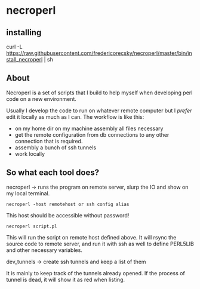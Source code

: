# necroperl 

## installing

curl -L https://raw.githubusercontent.com/fredericorecsky/necroperl/master/bin/install_necroperl | sh

## About

Necroperl is a set of scripts that I build to help myself when
developing perl code on a new environment. 

Usually I develop  the code to run on whatever remote computer
but I *prefer* edit it locally as much as I can. The workflow is
like this:

* on my home dir on my machine assembly all files necessary
* get the remote configuration from db connections to any other
connection that is required.
* assembly a bunch of ssh tunnels
* work locally

## So what each tool does?

necroperl ->  runs the program on remote server, slurp the IO and 
show on my local terminal.

```
necroperl -host remotehost or ssh config alias
```

This host should be accessible without password!

```
necroperl script.pl
```

This will run the script on remote host defined above. It will rsync
the source code to remote server, and run it with ssh as well to define
PERL5LIB and other necessary variables.

dev_tunnels -> create ssh tunnels and keep a list of them

It is mainly to keep track of the tunnels already opened. If the process
of tunnel is dead, it will show it as red when listing.



